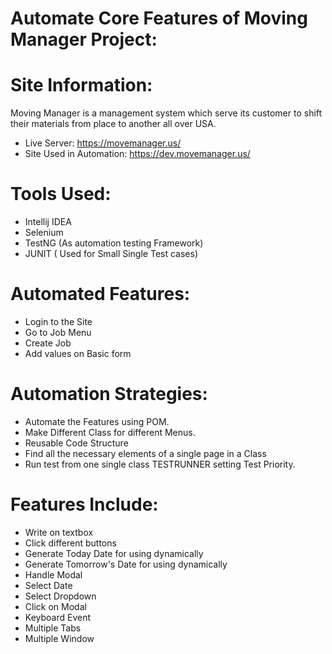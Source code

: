
# Automate Core Features of Moving Manager Project:

# Site Information:

Moving Manager is a management system which serve its customer to shift their materials from place to another all over USA.
- Live Server: https://movemanager.us/
- Site Used in Automation: https://dev.movemanager.us/

# Tools Used: 

- Intellij IDEA
- Selenium
- TestNG (As automation testing Framework)
- JUNIT ( Used for Small Single Test cases)

# Automated Features:
- Login to the Site
- Go to Job Menu
- Create Job
- Add values on Basic form

# Automation Strategies:
- Automate the Features using POM.
- Make Different Class for different Menus.
- Reusable Code Structure
- Find all the necessary elements of a single page in a Class
- Run test from one single class TESTRUNNER setting Test Priority.

# Features Include:
- Write on textbox
- Click different buttons
- Generate Today Date for using dynamically
- Generate Tomorrow's Date for using dynamically
- Handle Modal
- Select Date
- Select Dropdown
- Click on Modal
- Keyboard Event
- Multiple Tabs
- Multiple Window
